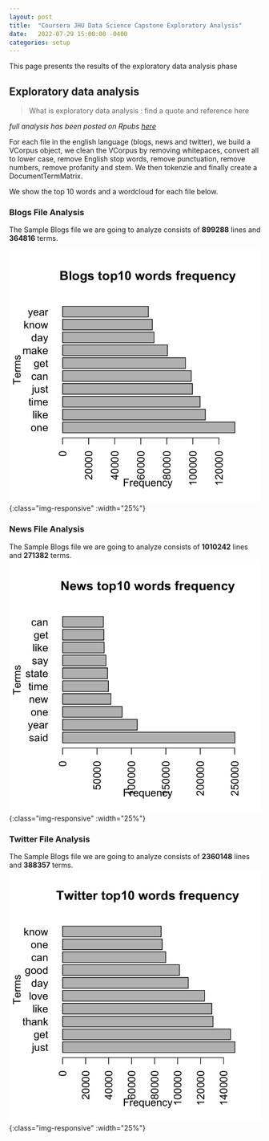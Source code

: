 ```yaml
---
layout: post
title:  "Coursera JHU Data Science Capstone Exploratory Analysis"
date:   2022-07-29 15:00:00 -0400
categories: setup
---
```


This page presents the results of the exploratory data analysis phase

## Exploratory data analysis

>What is exploratory data analysis : find a quote and reference here 

*full analysis has been posted on Rpubs [here](https://rpubs.com/bluebonobo/capstone_project_week2)*  

For each file in the english language (blogs, news and twitter), we build a VCorpus object, we clean the VCorpus by removing whitepaces, convert all to lower case, remove English stop words, remove punctuation, remove numbers, remove profanity and stem. We then tokenzie and finally create a DocumentTermMatrix.

We show the top 10 words and a wordcloud for each file below.

### Blogs File Analysis
The Sample Blogs file we are going to analyze consists of **899288** lines and **364816** terms.

![top10Blogs](/assets/2022-07-29-coursera-hopkins-data-science-capstone-exploratory-analysis/top10BlogTerms.png){:class="img-responsive" :width="25%"}

### News File Analysis
The Sample Blogs file we are going to analyze consists of **1010242** lines and **271382** terms.
![top10News](/assets/2022-07-29-coursera-hopkins-data-science-capstone-exploratory-analysis/top10NewsTerms.png){:class="img-responsive" :width="25%"}

### Twitter File Analysis
The Sample Blogs file we are going to analyze consists of **2360148** lines and **388357** terms.
![top10Twitter](/assets/2022-07-29-coursera-hopkins-data-science-capstone-exploratory-analysis/top10TwitterTerms.png){:class="img-responsive" :width="25%"}



